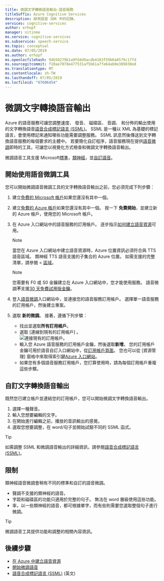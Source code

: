 ```yaml
---
title: 微調文字轉換語音輸出-語音服務
titleSuffix: Azure Cognitive Services
description: 啟用語音 SDK 中的記錄。
services: cognitive-services
author: erhopf
manager: nitinme
ms.service: cognitive-services
ms.subservice: speech-service
ms.topic: conceptual
ms.date: 07/05/2019
ms.author: erhopf
ms.openlocfilehash: 94b58279b1a9fd4d9acdb4183f59b0a8579c17fd
ms.sourcegitcommit: f10ae7078e477531af5b61a7fe64ab0e389830e8
ms.translationtype: MT
ms.contentlocale: zh-TW
ms.lasthandoff: 07/05/2019
ms.locfileid: "67606454"
---
```

# <a name="fine-tune-text-to-speech-output"></a>微調文字轉換語音輸出

Azure 的語音服務可讓您調整速度、 發音、 磁碟區、 音調、 和分佈的輸出使用的文字轉換語音[語音合成標記語言 (SSML)](speech-synthesis-markup.md)。 SSML 是一種以 XML 為基礎的標記語言，會使用標記來通知哪些功能需要調整服務。 SSML 訊息然後傳送到文字轉換語音服務的每個要求的主體中。 若要簡化自訂程序，語音服務現在提供[語音微調](https://aka.ms/voicetuning)即時的工具，可讓您以視覺化方式檢查和微調文字轉換語音輸出。

微調語音工具支援 Microsoft[標準](language-support.md#standard-voices)，[類神經](language-support.md#text-to-speech)，並[自訂語音](how-to-customize-voice-font.md)。

## <a name="get-started-with-the-voice-tuning-tool"></a>開始使用語音微調工具

您可以開始微調語音微調工具的文字轉換語音輸出之前，您必須完成下列步驟：

1. 建立[免費的 Microsoft 帳戶](https://account.microsoft.com/account)如果您還沒有其中一個。
2. 建立[免費的 Azure 帳戶](https://azure.microsoft.com/free/)如果您還沒有其中一個。 按一下 **免費開始**，並建立新的 Azure 帳戶，使用您的 Microsoft 帳戶。

3. 在 Azure 入口網站中的語音服務的訂用帳戶。 逐步指示[如何建立語音資源](https://docs.microsoft.com/azure/cognitive-services/speech-service/get-started#create-a-speech-resource-in-azure)可用。
   >[!NOTE]
   >當您在 Azure 入口網站中建立語音資源時，Azure 位置資訊必須符合與 TTS 語音區域。 類神經 TTS 語音支援的子集合的 Azure 位置。 如需支援的完整清單，請參閱 <<c0> [ 區域](regions.md#text-to-speech)。

   >[!NOTE]
   >您需要有 F0 或 S0 金鑰建立在 Azure 入口網站中，您才能使用服務。 語音微調**不**支援[30 天免費試用版金鑰](https://docs.microsoft.com/azure/cognitive-services/speech-service/get-started?branch=release-build-cogserv-speech-services#free-trial)。

4. 登入[語音微調](https://aka.ms/voicetuning)入口網站中，並連接您的語音服務訂用帳戶。 選擇單一語音服務的訂用帳戶，然後建立專案。
5. 選取 **新的微調**。 接著，遵循下列步驟：

   * 找出並選取**所有訂用帳戶**。  
   * 選取 [連線到現有的訂用帳戶]  。  
     ![連接現有的訂用帳戶](./media/custom-voice/custom-voice-connect-subscription.png)。
   * 輸入您 Azure 語音服務的訂用帳戶金鑰，然後選取**新增**。 您的訂用帳戶金鑰可用於語音自訂入口網站中，從[訂用帳戶頁面](https://go.microsoft.com/fwlink/?linkid=2090458)。 您也可以從 [資源管理] 窗格中來取得索引鍵[Azure 入口網站](https://portal.azure.com/)。
   * 如果您有多個語音服務訂用帳戶，您打算使用時，請為每個訂用帳戶重複這些步驟。

## <a name="customize-the-text-to-speech-output"></a>自訂文字轉換語音輸出

既然您已建立帳戶並連結您的訂用帳戶，您可以開始微調文字轉換語音輸出。

1. 選擇一種聲音。
2. 輸入您想要編輯的文字。
3. 在開始進行編輯之前，播放的音訊輸出的感覺。
4. 選取您想要調整，在 word/句子並開始試驗不同的 SSML 函式。

>[!TIP]
> 如需調整 SSML 和微調語音輸出的詳細資訊，請參閱[語音合成標記語言 (SSML)](speech-synthesis-markup.md)。

## <a name="limitations"></a>限制

類神經語音微調會稍有不同的標準和自訂的語音微調。

* 聲調不支援的類神經的語音。
* 字距和磁碟區的功能只適用於完整的句子。 無法在 word 層級使用這些功能。
* 率，以一些類神經的語音，都可根據單字，而有些則需要您選取整個句子進行微調。

> [!TIP]
> 微調語音工具提供功能和調整的相關內容資訊。

## <a name="next-steps"></a>後續步驟
* [在 Azure 中建立語音資源](https://docs.microsoft.com/azure/cognitive-services/speech-service/get-started#create-a-speech-resource-in-azure)
* [開始微調語音](https://speech.microsoft.com/app.html#/VoiceTuning)
* [語音合成標記語言 (SSML)](speech-synthesis-markup.md) \(英文\)
